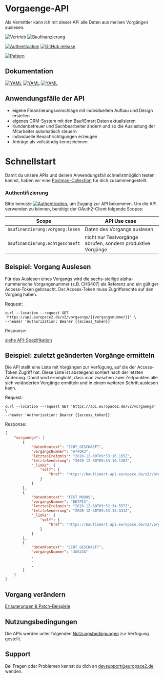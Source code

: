 # Vorgaenge-API
Als Vermittler kann ich mit dieser API alle Daten aus meinen Vorgängen auslesen.

![Vertrieb](https://img.shields.io/badge/-Vertrieb-lightblue)
![Baufinanzierung](https://img.shields.io/badge/-Baufinanzierung-lightblue)

[![Authentication](https://img.shields.io/badge/Auth-OAuth2-green)](https://github.com/europace/authorization-api)
[![GitHub release](https://img.shields.io/github/v/release/europace/baufismart-vorgaenge-api)](https://github.com/europace/baufismart-vorgaenge-api/releases)

[![Pattern](https://img.shields.io/badge/Pattern-Tolerant%20Reader-yellowgreen)](https://martinfowler.com/bliki/TolerantReader.html)

## Dokumentation
[![YAML](https://img.shields.io/badge/OAS-HTML_Doc-lightblue)](https://europace.github.io/baufismart-vorgaenge-api/docs/index.html)
[![YAML](https://img.shields.io/badge/OAS-YAML-lightgrey)](https://raw.githubusercontent.com/europace/baufismart-vorgaenge-api/master/swagger.yaml)
[![YAML](https://img.shields.io/badge/OAS-JSON-lightgrey)](https://raw.githubusercontent.com/europace/baufismart-vorgaenge-api/master/swagger.json)

## Anwendungsfälle der API
- eigene Finanzierungsvorschläge mit individuellem Aufbau und Design erstellen
- eigenes CRM-System mit den BaufiSmart Daten aktualisieren
- Kundenbetreuer und Sachbearbeiter ändern und so die Auslastung der Mitarbeiter automatisch steuern
- individuelle Benachrichtigungen erzeugen
- Anträge als vollständig kennzeichnen

# Schnellstart
Damit du unsere APIs und deinen Anwendungsfall schnellstmöglich testen kannst, haben wir eine [Postman-Collection](https://docs.api.europace.de/baufinanzierung/schnellstart/) für dich zusammengestellt.

### Authentifizierung
Bitte benutze [![Authentication](https://img.shields.io/badge/Auth-OAuth2-green)](https://github.com/europace/authorization-api), um Zugang zur API bekommen. Um die API verwenden zu können, benötigt der OAuth2-Client folgende Scopes:

| Scope                             | API Use case |
|-----------------------------------|---------------------------------|
| `baufinanzierung:vorgang:lesen`   | Daten des Vorgangs auslesen |
| `baufinanzierung:echtgeschaeft`   | nicht nur Testvorgänge abrufen, sondern produktive Vorgänge |


## Beispiel: Vorgang Auslesen

Für das Auslesen eines Vorgangs wird die sechs-stellige alpha-nummerische Vorgangsnummer (z.B. CH6407) als Referenz und ein gültiger Access-Token gebraucht. Der Access-Token muss Zugriffsrechte auf den Vorgang haben.

Request:
``` cURL
curl --location --request GET 'https://api.europace2.de/v2/vorgaenge/{{vorgangsnummer}}' \
--header 'Authorization: Bearer {{access_token}}'
```

Response:

[siehe API-Spezifikation](https://europace.github.io/baufismart-vorgaenge-api/docs/index.html#get-/v2/vorgaenge/-vorgangsNummer-)

## Beispiel: zuletzt geänderten Vorgänge ermitteln

Die API stellt eine Liste mit Vorgängen zur Verfügung, auf die der Access-Token Zugriff hat. Diese Liste ist absteigend sortiert nach der letzten Änderung. Damit wird ermöglicht, dass man zwischen zwei Zeitpunkten alle sich veränderten Vorgänge ermitteln und in einem weiteren Schritt auslesen kann.

Request:
``` cURL
curl --location --request GET 'https://api.europace2.de/v2/vorgaenge' \
--header 'Authorization: Bearer {{access_token}}'
```

Response:
``` JSON
{
    "vorgaenge": [
        {
            "datenKontext": "ECHT_GESCHAEFT",
            "vorgangsNummer": "A74QK3",
            "letztesEreignis": "2020-12-30T09:53:16.165Z",
            "letzteAenderung": "2020-12-30T09:53:16.126Z",
            "_links": {
                "self": {
                    "href": "https://baufismart.api.europace.de/v2/vorgaenge/A74QK3"
                }
            }
        },
        {
            "datenKontext": "TEST_MODUS",
            "vorgangsNummer": "ED7PIS",
            "letztesEreignis": "2020-12-30T09:52:34.557Z",
            "letzteAenderung": "2020-12-30T09:53:15.331Z",
            "_links": {
                "self": {
                    "href": "https://baufismart.api.europace.de/v2/vorgaenge/ED7PIS"
                }
            }
        },
        {
            "datenKontext": "ECHT_GESCHAEFT",
            "vorgangsNummer": "JA624A"
            .
            .
            .
        }
    ]
}

```

## Vorgang verändern
[Erläuterungen & Patch-Beispiele](https://github.com/europace/baufismart-vorgaenge-api/blob/master/docs/patch.md)

## Nutzungsbedingungen
Die APIs werden unter folgenden [Nutzungsbedingungen](https://docs.api.europace.de/nutzungsbedingungen/) zur Verfügung gestellt.

## Support
Bei Fragen oder Problemen kannst du dich an devsupport@europace2.de wenden.
